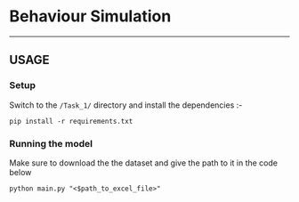 # Behaviour Simulation
---

## USAGE

### Setup
Switch to the `/Task_1/` directory and install the dependencies :-
```
pip install -r requirements.txt
```

### Running the model
Make sure to download the the dataset and give the path to it in the code below 

```
python main.py "<$path_to_excel_file>" 
```

<!-- - Run ```pip install -r requirements.txt``` to install the dependencies
- Download the dataset in the directory
- Run ```python main.py path/to/your/dataset.xlsx``` to save the results as ```Submission.csv``` -->

